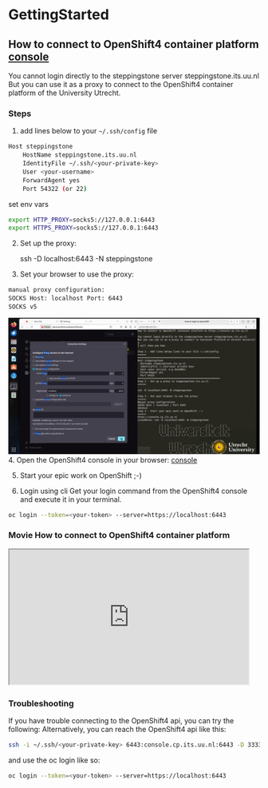 # GettingStarted

## How to connect to OpenShift4 container platform [console](https://console.cp.its.uu.nl)

You cannot login directly to the steppingstone server steppingstone.its.uu.nl
But you can use it as a proxy to connect to the OpenShift4 container platform of the University Utrecht.

### Steps
1. add lines below to your `~/.ssh/config` file

```bash
Host steppingstone
    HostName steppingstone.its.uu.nl
    IdentityFile ~/.ssh/<your-private-key>
    User <your-username>
    ForwardAgent yes
    Port 54322 (or 22)
```
set env vars
```bash
export HTTP_PROXY=socks5://127.0.0.1:6443
export HTTPS_PROXY=socks5://127.0.0.1:6443
```

2. Set up the proxy:


    ssh -D localhost:6443 -N steppingstone


3. Set your browser to use the proxy:

```bash
manual proxy configuration:
SOCKS Host: localhost Port: 6443
SOCKS v5
```


![sockproxy.png](./images/sockproxy.png)
4. Open the OpenShift4 console in your browser: [console](https://console.cp.its.uu.nl)

5. Start your epic work on OpenShift ;-)

6. Login using cli
Get your login command from the OpenShift4 console and execute it in your terminal.

```bash
oc login --token=<your-token> --server=https://localhost:6443
```

### Movie How to connect to OpenShift4 container platform
<iframe src="https://player.vimeo.com/video/932020706?badge=0&amp;autopause=0&amp;player_id=0&amp;app_id=58479" width="480" height="270" frameBorder="1" class="giphy-embed" ; encrypted-media; gyroscope; picture-in-picture; allowfullscreen" title="oc_toegang2fa"></iframe>

### Troubleshooting
If you have trouble connecting to the OpenShift4 api, you can try the following:
Alternatively, you can reach the OpenShift4 api like this: 
```bash
ssh -i ~/.ssh/<your-private-key> 6443:console.cp.its.uu.nl:6443 -D 3333 <your-username>@steppingstone.its.uu.nl 
```
and use the oc login like so:
```bash
oc login --token=<your-token> --server=https://localhost:6443
``` 
